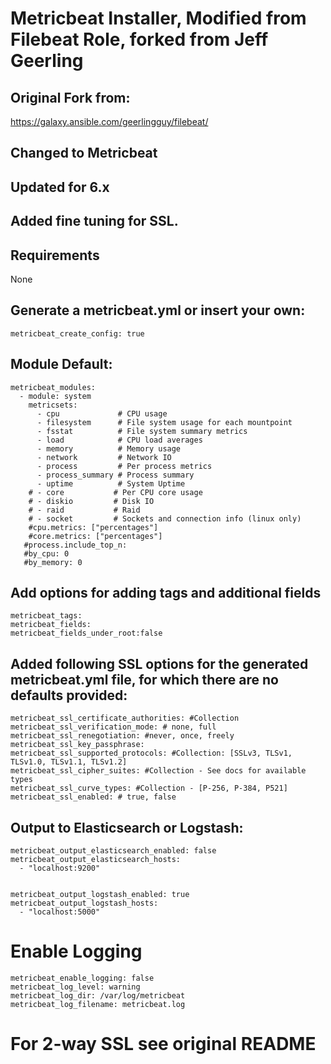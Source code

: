 # Metricbeat Installer, Modified from Filebeat Role, forked from Jeff Geerling

## Original Fork from:

https://galaxy.ansible.com/geerlingguy/filebeat/

## Changed to Metricbeat

## Updated for 6.x

## Added fine tuning for SSL.

## Requirements

None

## Generate a metricbeat.yml or insert your own:

    metricbeat_create_config: true

## Module Default:

    metricbeat_modules:
      - module: system
        metricsets:
          - cpu             # CPU usage
          - filesystem      # File system usage for each mountpoint
          - fsstat          # File system summary metrics
          - load            # CPU load averages
          - memory          # Memory usage
          - network         # Network IO
          - process         # Per process metrics
          - process_summary # Process summary
          - uptime          # System Uptime
        # - core           # Per CPU core usage
        # - diskio         # Disk IO
        # - raid           # Raid
        # - socket         # Sockets and connection info (linux only)
        #cpu.metrics: ["percentages"]
        #core.metrics: ["percentages"]
       #process.include_top_n:
       #by_cpu: 0
       #by_memory: 0

## Add options for adding tags and additional fields

    metricbeat_tags:
    metricbeat_fields:
    metricbeat_fields_under_root:false


## Added following SSL options for the generated metricbeat.yml file, for which there are no defaults provided:

    metricbeat_ssl_certificate_authorities: #Collection
    metricbeat_ssl_verification_mode: # none, full
    metricbeat_ssl_renegotiation: #never, once, freely
    metricbeat_ssl_key_passphrase:
    metricbeat_ssl_supported_protocols: #Collection: [SSLv3, TLSv1, TLSv1.0, TLSv1.1, TLSv1.2]
    metricbeat_ssl_cipher_suites: #Collection - See docs for available types
    metricbeat_ssl_curve_types: #Collection - [P-256, P-384, P521]
    metricbeat_ssl_enabled: # true, false

## Output to Elasticsearch or Logstash:

    metricbeat_output_elasticsearch_enabled: false
    metricbeat_output_elasticsearch_hosts:
      - "localhost:9200"


    metricbeat_output_logstash_enabled: true
    metricbeat_output_logstash_hosts:
      - "localhost:5000"


# Enable Logging

    metricbeat_enable_logging: false
    metricbeat_log_level: warning
    metricbeat_log_dir: /var/log/metricbeat
    metricbeat_log_filename: metricbeat.log


# For 2-way SSL see original README



